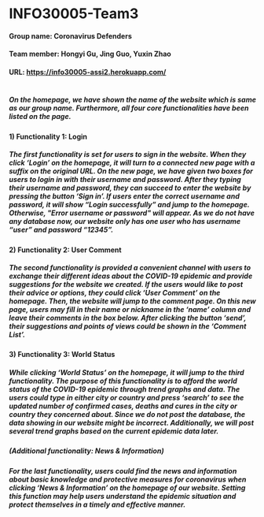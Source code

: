 # INFO30005-Team3
#### Group name: Coronavirus Defenders
#### Team member: Hongyi Gu, Jing Guo, Yuxin Zhao
#### URL: https://info30005-assi2.herokuapp.com/
#
##### On the homepage, we have shown the name of the website which is same as our group name. Furthermore, all four core functionalities have been listed on the page.
#### 1)	Functionality 1: Login
##### The first functionality is set for users to sign in the website. When they click ‘Login’ on the homepage, it will turn to a connected new page with a suffix on the original URL. On the new page, we have given two boxes for users to login in with their username and password. After they typing their username and password, they can succeed to enter the website by pressing the button ‘Sign in’. If users enter the correct username and password, it will show “Login successfully” and jump to the homepage. Otherwise, "Error username or password" will appear. As we do not have any database now, our website only has one user who has username “user” and password “12345”.
#### 2)	Functionality 2: User Comment
##### The second functionality is provided a convenient channel with users to exchange their different ideas about the COVID-19 epidemic and provide suggestions for the website we created. If the users would like to post their advice or options, they could click ‘User Comment’ on the homepage. Then, the website will jump to the comment page. On this new page, users may fill in their name or nickname in the ‘name’ column and leave their comments in the box below. After clicking the button ‘send’, their suggestions and points of views could be shown in the ‘Comment List’.
#### 3)	Functionality 3: World Status
##### While clicking ‘World Status’ on the homepage, it will jump to the third functionality. The purpose of this functionality is to afford the world status of the COVID-19 epidemic through trend graphs and data. The users could type in either city or country and press ‘search’ to see the updated number of confirmed cases, deaths and cures in the city or country they concerned about. Since we do not post the database, the data showing in our website might be incorrect. Additionally, we will post several trend graphs based on the current epidemic data later.
##### (Additional functionality: News & Information)
##### For the last functionality, users could find the news and information about basic knowledge and protective measures for coronavirus when clicking ‘News & Information’ on the homepage of our website. Setting this function may help users understand the epidemic situation and protect themselves in a timely and effective manner.

